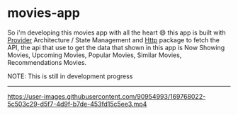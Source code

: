 # movies-app

So i'm developing this movies app with all the heart 😄 this app is built with [Provider](https://pub.dev/packages/provider) Architecture / State Management and [Http](https://pub.dev/packages/http) package to fetch the API, the api that use to get the data that shown in this app is Now Showing Movies, Upcoming Movies, Popular Movies, Similar Movies, Recommendations Movies. 

NOTE: This is still in development progress

---

https://user-images.githubusercontent.com/90954993/169768022-5c503c29-d5f7-4d9f-b7de-453fd15c5ee3.mp4

